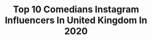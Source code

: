 ---
title: Top 10 Comedians Instagram Influencers In United Kingdom In 2020
description: >-
  Find top comedians Instagram influencers in United Kingdom in 2020. Most popular hashtags: #mostwantedmc #awesomegentleman #lifeoftheparty #mcexraordinaire.
platform: Instagram
profiles:
  - username: "petajean_"
    fullname: >-
      P E T A K E L L Y
    location: "United Kingdom"
    followers: 63771
    engagement: 304
    commentsToLikes: 0.069967
    id: ck5hml9a6m5xv0i11cy0ualab
    verified: true
    hashtags: "#outnextweek, #lightworker, #superconsciousmegastar, #betterandbetter"
  - username: "lollyadefope"
    fullname: >-
      lolly
    location: "United Kingdom"
    followers: 50025
    engagement: 490
    commentsToLikes: 0.017426
    id: ck13d3jyf3hxf0i19k1ljc2uk
    verified: false
    hashtags: ""
  - username: "mikefox_official"
    fullname: >-
      Mike Fox
    location: "United Kingdom"
    followers: 251342
    engagement: 623
    commentsToLikes: 0.007999
    id: ck14icsm6ertv0i193vdjtabm
    verified: true
    hashtags: "#loganpaul, #famemmauk, #ad, #itscoronatime"
  - username: "chloetaylor_uk"
    fullname: >-
      𝑪𝒉𝒍𝒐𝒆 𝑻𝒂𝒚𝒍𝒐𝒓
    location: "United Kingdom"
    followers: 15043
    engagement: 485
    commentsToLikes: 0.069819
    id: ck5zomrzwqw3s0i14y4x9aaa2
    verified: false
    hashtags: "#showpoambassador, #showpo, #whatdisneycharacterareyou, #sorrythatroleistaken"
  - username: "robyekpo"
    fullname: >-
      ROBY EKPO - Life Of Your Party
    location: "United Kingdom"
    followers: 63526
    engagement: 199
    commentsToLikes: 0.065882
    id: ck5hgtj534oeq0i113vq38iq5
    verified: true
    hashtags: "#calabarmanwithswag, #mcextraordinaire, #day5, #skullies"
  - username: "mothecomedian"
    fullname: >-
      Mo Gilligan
    location: "United Kingdom"
    followers: 682588
    engagement: 470
    commentsToLikes: 0.054670
    id: ck0u04deisiqx0i19n3s6r5qx
    verified: true
    hashtags: "#quaratinegame, #allstarhappyhour, #meat20, #theresmotolife"
  - username: "kamarabrian"
    fullname: >-
      
    location: "United Kingdom"
    followers: 3366
    engagement: 1250
    commentsToLikes: 0.049930
    id: ck0vw8covsk3o0i19u1lcp7lm
    verified: false
    hashtags: "#tobeexoticjungle, #policeperfumes, #exithere"
  - username: "boydoesbeauty"
    fullname: >-
      Andrew ✨
    location: "United Kingdom"
    followers: 10236
    engagement: 1105
    commentsToLikes: 0.480758
    id: ck15pynii0abb0i19z79hmz2s
    verified: false
    hashtags: "#vtamina, #acne, #skingoals, #conditioner"
  - username: "sukhojla"
    fullname: >-
      Sukh Ojla
    location: "United Kingdom"
    followers: 6656
    engagement: 796
    commentsToLikes: 0.114198
    id: ckaotxnqfxyn60i78uo371mb7
    verified: false
    hashtags: "#gala, #fatpositive, #feelinggrateful, #womenwriters"
  - username: "auriestyla"
    fullname: >-
      Aurie Styla
    location: "United Kingdom"
    followers: 35348
    engagement: 198
    commentsToLikes: 0.095296
    id: ck0w4pzfxztla0i19js9vjcj3
    verified: true
    hashtags: "#clapfidem, #comedy, #trekculture, #withalittlebitofluck"
---
